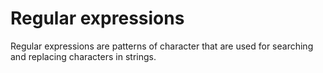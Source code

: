 # Regular expressions

Regular expressions are patterns of character that are used  for searching and replacing characters in strings.


